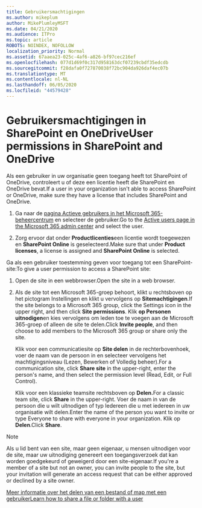 ```yaml
---
title: Gebruikersmachtigingen
ms.author: mikeplum
author: MikePlumleyMSFT
ms.date: 04/21/2020
ms.audience: ITPro
ms.topic: article
ROBOTS: NOINDEX, NOFOLLOW
localization_priority: Normal
ms.assetid: 67aaea23-025c-4af6-a826-bf97cec216ef
ms.openlocfilehash: 077d1d69f0c317d958163dcf07239cbdf35edcdb
ms.sourcegitcommit: f28dafa0f727870038f72bc904da926daf4ec07b
ms.translationtype: MT
ms.contentlocale: nl-NL
ms.lasthandoff: 06/05/2020
ms.locfileid: "44579428"
---
```

# <a name="user-permissions-in-sharepoint-and-onedrive"></a><span data-ttu-id="a9b7f-102">Gebruikersmachtigingen in SharePoint en OneDrive</span><span class="sxs-lookup"><span data-stu-id="a9b7f-102">User permissions in SharePoint and OneDrive</span></span>

<span data-ttu-id="a9b7f-103">Als een gebruiker in uw organisatie geen toegang heeft tot SharePoint of OneDrive, controleert u of deze een licentie heeft die SharePoint en OneDrive bevat.</span><span class="sxs-lookup"><span data-stu-id="a9b7f-103">If a user in your organization isn't able to access SharePoint or OneDrive, make sure they have a license that includes SharePoint and OneDrive.</span></span> 
  
1. <span data-ttu-id="a9b7f-104">Ga naar de [pagina Actieve gebruikers in het Microsoft 365-beheercentrum](https://portal.office.com/adminportal/home#/users) en selecteer de gebruiker.</span><span class="sxs-lookup"><span data-stu-id="a9b7f-104">Go to the [Active users page in the Microsoft 365 admin center](https://portal.office.com/adminportal/home#/users) and select the user.</span></span> 
    
2. <span data-ttu-id="a9b7f-105">Zorg ervoor dat onder **Productlicenties**een licentie wordt toegewezen en **SharePoint Online** is geselecteerd.</span><span class="sxs-lookup"><span data-stu-id="a9b7f-105">Make sure that under **Product licenses**, a license is assigned and **SharePoint Online** is selected.</span></span> 
    
 <span data-ttu-id="a9b7f-106">Ga als een gebruiker toestemming geven voor toegang tot een SharePoint-site:</span><span class="sxs-lookup"><span data-stu-id="a9b7f-106">To give a user permission to access a SharePoint site:</span></span> 
  
1. <span data-ttu-id="a9b7f-107">Open de site in een webbrowser.</span><span class="sxs-lookup"><span data-stu-id="a9b7f-107">Open the site in a web browser.</span></span>
    
2. <span data-ttu-id="a9b7f-108">Als de site tot een Microsoft 365-groep behoort, klikt u rechtsboven op het pictogram Instellingen en klikt u vervolgens op **Sitemachtigingen**.</span><span class="sxs-lookup"><span data-stu-id="a9b7f-108">If the site belongs to a Microsoft 365 group, click the Settings icon in the upper right, and then click **Site permissions**.</span></span> <span data-ttu-id="a9b7f-109">Klik **op Personen uitnodigen**en kies vervolgens om leden toe te voegen aan de Microsoft 365-groep of alleen de site te delen.</span><span class="sxs-lookup"><span data-stu-id="a9b7f-109">Click **Invite people**, and then choose to add members to the Microsoft 365 group or share only the site.</span></span> 
    
    <span data-ttu-id="a9b7f-110">Klik voor een communicatiesite op **Site delen** in de rechterbovenhoek, voer de naam van de persoon in en selecteer vervolgens het machtigingsniveau (Lezen, Bewerken of Volledig beheer).</span><span class="sxs-lookup"><span data-stu-id="a9b7f-110">For a communication site, click **Share site** in the upper-right, enter the person's name, and then select the permission level (Read, Edit, or Full Control).</span></span> 
    
    <span data-ttu-id="a9b7f-111">Klik voor een klassieke teamsite rechtsboven op **Delen.**</span><span class="sxs-lookup"><span data-stu-id="a9b7f-111">For a classic team site, click **Share** in the upper-right.</span></span> <span data-ttu-id="a9b7f-112">Voer de naam in van de persoon die u wilt uitnodigen of typ Iedereen die u met iedereen in uw organisatie wilt delen.</span><span class="sxs-lookup"><span data-stu-id="a9b7f-112">Enter the name of the person you want to invite or type Everyone to share with everyone in your organization.</span></span> <span data-ttu-id="a9b7f-113">Klik op **Delen**.</span><span class="sxs-lookup"><span data-stu-id="a9b7f-113">Click **Share**.</span></span>
    
> [!NOTE]
> <span data-ttu-id="a9b7f-114">Als u lid bent van een site, maar geen eigenaar, u mensen uitnodigen voor de site, maar uw uitnodiging genereert een toegangsverzoek dat kan worden goedgekeurd of geweigerd door een site-eigenaar.</span><span class="sxs-lookup"><span data-stu-id="a9b7f-114">If you're a member of a site but not an owner, you can invite people to the site, but your invitation will generate an access request that can be either approved or declined by a site owner.</span></span> 
  
[<span data-ttu-id="a9b7f-115">Meer informatie over het delen van een bestand of map met een gebruiker</span><span class="sxs-lookup"><span data-stu-id="a9b7f-115">Learn how to share a file or folder with a user</span></span>](https://go.microsoft.com/fwlink/?linkid=533408)
  

